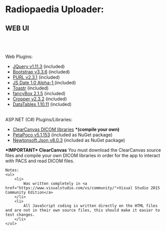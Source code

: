 <h1>Radiopaedia Uploader: </h1><h2>WEB UI</h2>
    <br /><br /><br />
    Web Plugins:
    <ul>        
        <li><a href="http://jquery.org">JQuery v1.11.3</a> (included)</li>
        <li><a href="http://getbootstrap.com">Bootstrap v3.3.6</a> (included)</li>
        <li><a href="https://github.com/allmarkedup/jQuery-URL-Parser">PURL v2.3.1</a> (included)</li>
        <li><a href="http://www.coolite.com/">JS Date 1.0 Alpha-1 </a> (included)</li>
        <li><a href="https://github.com/CodeSeven/toastr">Toastr</a> (included)</li>
        <li><a href="http://fancyapps.com/fancybox/">fancyBox 2.1.5</a> (included)</li>
        <li><a href="https://github.com/fengyuanchen/cropper">Cropper v2.3.2</a> (included)</li>
        <li><a href="http://datatables.net/">DataTables 1.10.11</a> (included)</li>
    </ul>
    <br />
    ASP.NET (C#) Plugins/Libraries:
    <ul>
        <li><a href="https://github.com/ClearCanvas">ClearCanvas DICOM libraries</a> <b>*(compile your own)</b></li>
        <li><a href="http://www.toptensoftware.com/petapoco/">PetaPoco v5.1.153</a> (included as NuGet package)</li>
        <li><a href="http://www.newtonsoft.com/json">Newtonsoft.Json v8.0.3</a> (included as NuGet package)</li>
    </ul>
    <b>*IMPORTANT* ClearCanvas</b>
    You must download the ClearCanvas source files and compile your own DICOM libraries in order for the app to interact with PACS and read DICOM files.
    <br />

    Notes:
    <ul>
        <li>
            Was written completely in <a href="https://www.visualstudio.com/vs/community/">Visual Studio 2015 Community Edition</a>
        </li>
        <li>
            All JavaScript coding is written directly on the HTML files and are not in their own source files, this should make it easier to test changes.
        </li>
    </ul>    
